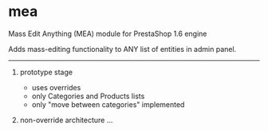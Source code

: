 # mea

Mass Edit Anything (MEA) module for PrestaShop 1.6 engine

Adds mass-editing functionality to ANY list of entities in admin panel.

----------------------------------------------------------------
01. prototype stage
    - uses overrides
    - only Categories and Products lists
    - only "move between categories" implemented
    
02. non-override architecture
  ...
